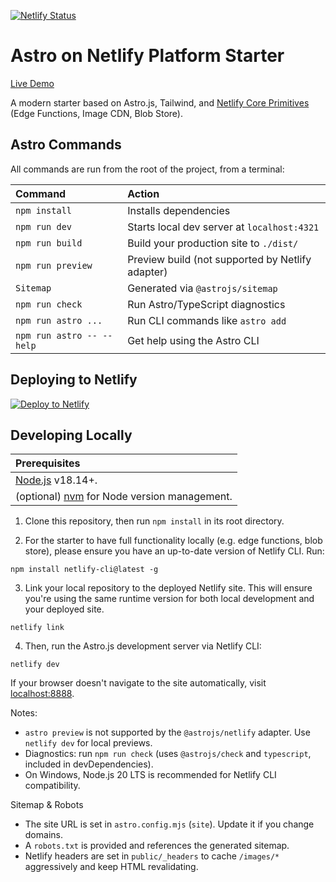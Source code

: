 [![Netlify Status](https://api.netlify.com/api/v1/badges/d58fc062-1265-45c3-8a37-0fba83e4cf6f/deploy-status)](https://app.netlify.com/projects/kaptainkavern/deploys)
# Astro on Netlify Platform Starter

[Live Demo](https://kaptainkavern.netlify.app/)

A modern starter based on Astro.js, Tailwind, and [Netlify Core Primitives](https://docs.netlify.com/core/overview/#develop) (Edge Functions, Image CDN, Blob Store).

## Astro Commands

All commands are run from the root of the project, from a terminal:

| Command                   | Action                                           |
| :------------------------ | :----------------------------------------------- |
| `npm install`             | Installs dependencies                            |
| `npm run dev`             | Starts local dev server at `localhost:4321`      |
| `npm run build`           | Build your production site to `./dist/`          |
| `npm run preview`         | Preview build (not supported by Netlify adapter) |
| `Sitemap`                 | Generated via `@astrojs/sitemap`                 |
| `npm run check`           | Run Astro/TypeScript diagnostics                 |
| `npm run astro ...`       | Run CLI commands like `astro add`                |
| `npm run astro -- --help` | Get help using the Astro CLI                     |

## Deploying to Netlify

[![Deploy to Netlify](https://www.netlify.com/img/deploy/button.svg)](https://app.netlify.com/start/deploy?repository=https://github.com/netlify-templates/astro-platform-starter)

## Developing Locally

| Prerequisites                                                                |
| :--------------------------------------------------------------------------- |
| [Node.js](https://nodejs.org/) v18.14+.                                      |
| (optional) [nvm](https://github.com/nvm-sh/nvm) for Node version management. |

1. Clone this repository, then run `npm install` in its root directory.

2. For the starter to have full functionality locally (e.g. edge functions, blob store), please ensure you have an up-to-date version of Netlify CLI. Run:

```
npm install netlify-cli@latest -g
```

3. Link your local repository to the deployed Netlify site. This will ensure you're using the same runtime version for both local development and your deployed site.

```
netlify link
```

4. Then, run the Astro.js development server via Netlify CLI:

```
netlify dev
```

If your browser doesn't navigate to the site automatically, visit [localhost:8888](http://localhost:8888).

Notes:
- `astro preview` is not supported by the `@astrojs/netlify` adapter. Use `netlify dev` for local previews.
- Diagnostics: run `npm run check` (uses `@astrojs/check` and `typescript`, included in devDependencies).
- On Windows, Node.js 20 LTS is recommended for Netlify CLI compatibility.

Sitemap & Robots
- The site URL is set in `astro.config.mjs` (`site`). Update it if you change domains.
- A `robots.txt` is provided and references the generated sitemap.
- Netlify headers are set in `public/_headers` to cache `/images/*` aggressively and keep HTML revalidating.
